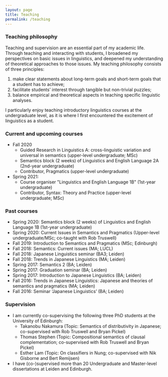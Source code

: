 ```yaml
---
layout: page
title: Teaching
permalink: /teaching
---
```


### Teaching philosophy

Teaching and supervision are an essential part of my academic life. Through
teaching and interacting with students, I broadened my perspectives on basic
issues in linguistics, and deepened my understanding of theoretical approaches
to those issues. My teaching philosophy consists of three principles:

1. make clear statements about long-term goals and short-term goals that a student has to achieve;
2. facilitate students’ interest through tangible but non-trivial puzzles;
3. balance empirical and theoretical aspects in teaching specific linguistic analyses.

I particularly enjoy teaching introductory linguistics courses at the
undergraduate level, as it is where I first encountered the excitement of
linguistics as a student. 

### Current and upcoming courses


- Fall 2020
    - Guided Research in Linguistics A: cross-linguistic variation and universal in semantics (upper-level undergraduate; MSc)
    - Semantics block (2 weeks) of Linguistics and English Language 2A (2nd-year undergraduate)
    - Contributor, Pragmatics (upper-level undergraduate)
- Spring 2021:
    - Course organiser "Linguistics and English Language 1B" (1st-year undergraduate)
    - Contributor, Syntax: Theory and Practice (upper-level undergraduate; MSc)

### Past courses

- Spring 2020: Semantics block (2 weeks) of Linguistics and English Language 1B (1st-year undergraduate)
- Spring 2020: Current Issues in Semantics and Pragmatics (Upper-level undergraduate/MSc; co-taught with Rob Truswell)
- Fall 2019: Introduction to Semantics and Pragmatics (MSc; Edinburgh)
- Fall 2018: Semantics: Current issues (MA; LUCL)
- Fall 2018: Japanese Linguistics seminar (BA3; Leiden)
- Fall 2018: Trends in Japanese Linguistics (MA; Leiden)
- Spring 2017: Semantics 2 (BA; Leiden)
- Spring 2017: Graduation seminar (BA; Leiden)
- Spring 2017: Introduction to Japanese Linguistics (BA; Leiden)
- Fall 2016: Trends in Japanese Linguistics: Japanese and theories of semantics and pragmatics (MA; Leiden)
- Fall 2016: Seminar ‘Japanese Linguistics’ (BA; Leiden)

### Supervision

- I am currently co-supervising the following three PhD students at the University of Edinburgh:
	- Takanobu Nakamura (Topic: Semantics of distributivity in Japanese; co-supervised with Rob Truswell and Bryan Pickel)
	- Thomas Stephen (Topic: Compositional semantics of clausal complementation; co-supervised with Rob Truswell and Bryan Pickel)
	- Esther Lam (Topic: On classifiers in Nung; co-supervised with Nik Gisborne and Bert Remijsen)
- I have (co-)supervised more than 20 Undergraduate and Master-level dissertations at Leiden and Edinburgh. 


